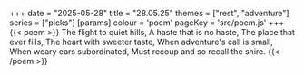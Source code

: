 +++
date = "2025-05-28"
title = "28.05.25"
themes = ["rest", "adventure"]
series = ["picks"]
[params]
  colour = 'poem'
  pageKey = 'src/poem.js'
+++
{{< poem >}}
The flight to quiet hills,
A haste that is no haste,
The place that ever fills,
The heart with sweeter taste,
When adventure's call is small,
When weary ears subordinated,
Must recoup and so recall
the shire.
{{< /poem >}}